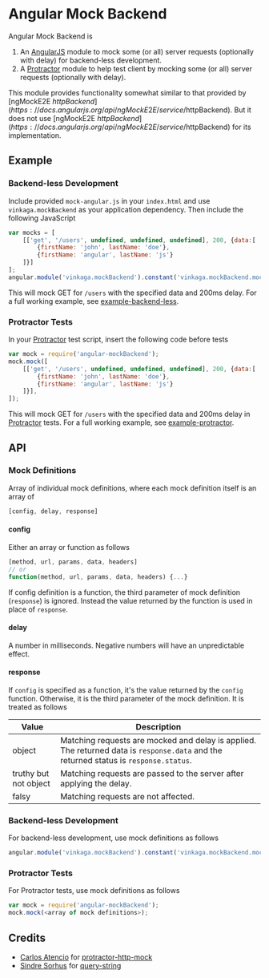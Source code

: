 # Angular Mock Backend
Angular Mock Backend is

1. An [AngularJS](https://github.com/angular/angular.js) module to mock some (or all) server requests (optionally with delay) for backend-less development.
2. A [Protractor](https://github.com/angular/protractor) module to help test client by mocking some (or all) server requests (optionally with delay).

This module provides functionality somewhat similar to that provided by [ngMockE2E $httpBackend](https://docs.angularjs.org/api/ngMockE2E/service/$httpBackend). But it does not use [ngMockE2E $httpBackend](https://docs.angularjs.org/api/ngMockE2E/service/$httpBackend) for its implementation.
## Example
### Backend-less Development
Include provided ```mock-angular.js``` in your ```index.html``` and use ```vinkaga.mockBackend``` as your application dependency. Then include the following JavaScript
```JavaScript
var mocks = [
    [['get', '/users', undefined, undefined, undefined], 200, {data:[
        {firstName: 'john', lastName: 'doe'},
        {firstName: 'angular', lastName: 'js'}
    ]}]
];
angular.module('vinkaga.mockBackend').constant('vinkaga.mockBackend.mock', mocks);
```
This will mock GET for ```/users``` with the specified data and 200ms delay. For a full working example, see [example-backend-less](example-backend-less).
### Protractor Tests
In your [Protractor](https://github.com/angular/protractor) test script, insert the following code before tests
```JavaScript
var mock = require('angular-mockBackend');
mock.mock([
	[['get', '/users', undefined, undefined, undefined], 200, {data:[
    	{firstName: 'john', lastName: 'doe'},
    	{firstName: 'angular', lastName: 'js'}
    ]}],
]);
```
This will mock GET for ```/users``` with the specified data and 200ms delay in [Protractor](https://github.com/angular/protractor) tests. For a full working example, see [example-protractor](example-protractor).
## API
### Mock Definitions
Array of individual mock definitions, where each mock definition itself is an array of
```JavaScript
[config, delay, response]
```
#### config
Either an array or function as follows
```JavaScript
[method, url, params, data, headers]
// or
function(method, url, params, data, headers) {...}
```
If config definition is a function, the third parameter of mock definition (```response```) is ignored. Instead the value returned by the function is used in place of ```response```.
#### delay
A number in milliseconds. Negative numbers will have an unpredictable effect.
#### response
If ```config``` is specified as a function, it's the value returned by the ```config``` function. Otherwise, it is the third parameter of the mock definition. It is treated as follows

Value  | Description
------------- | -------------
object  | Matching requests are mocked and delay is applied. The returned data is ```response.data``` and the returned status is ```response.status```.
truthy but not object  | Matching requests are passed to the server after applying the delay.
falsy | Matching requests are not affected.

### Backend-less Development
For backend-less development, use mock definitions as follows
```JavaScript
angular.module('vinkaga.mockBackend').constant('vinkaga.mockBackend.mock', <array of mock definitions>);
```
### Protractor Tests
For Protractor tests, use mock definitions as follows
```JavaScript
var mock = require('angular-mockBackend');
mock.mock(<array of mock definitions>);
```

## Credits
* [Carlos Atencio](https://github.com/atecarlos) for [protractor-http-mock](https://github.com/atecarlos/protractor-http-mock)
* [Sindre Sorhus](https://github.com/sindresorhus) for [query-string](https://github.com/sindresorhus/query-string)
